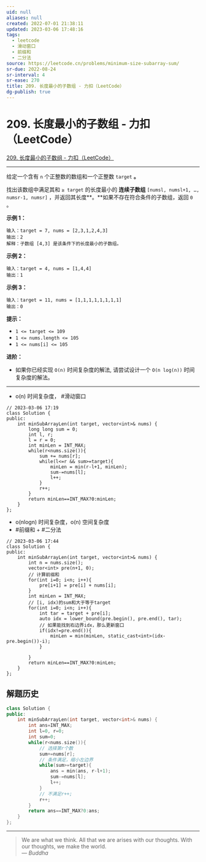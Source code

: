 ```yaml
---
uid: null
aliases: null
created: 2022-07-01 21:38:11
updated: 2023-03-06 17:48:16
tags:
  - leetcode
  - 滑动窗口
  - 前缀和
  - 二分法
source: https://leetcode.cn/problems/minimum-size-subarray-sum/
sr-due: 2022-08-24
sr-interval: 4
sr-ease: 270
title: 209. 长度最小的子数组 - 力扣（LeetCode）
dg-publish: true
---
```


# 209. 长度最小的子数组 - 力扣（LeetCode）

[209. 长度最小的子数组 - 力扣（LeetCode）](https://leetcode.cn/problems/minimum-size-subarray-sum/)

---

给定一个含有 `n` 个正整数的数组和一个正整数 `target` **。**

找出该数组中满足其和 `≥ target` 的长度最小的 **连续子数组** `[numsl, numsl+1, …, numsr-1, numsr]` ，并返回其长度**。**如果不存在符合条件的子数组，返回 `0` 。

**示例 1：**

```
输入：target = 7, nums = [2,3,1,2,4,3]
输出：2
解释：子数组 [4,3] 是该条件下的长度最小的子数组。

```

**示例 2：**

```
输入：target = 4, nums = [1,4,4]
输出：1

```

**示例 3：**

```
输入：target = 11, nums = [1,1,1,1,1,1,1,1]
输出：0

```

**提示：**

- `1 <= target <= 109`
- `1 <= nums.length <= 105`
- `1 <= nums[i] <= 105`

**进阶：**

- 如果你已经实现 `O(n)` 时间复杂度的解法, 请尝试设计一个 `O(n log(n))` 时间复杂度的解法。

---

- o(n) 时间复杂度， #滑动窗口

```
// 2023-03-06 17:19
class Solution {
public:
    int minSubArrayLen(int target, vector<int>& nums) {
        long long sum = 0;
        int l, r;
        l = r = 0;
        int minLen = INT_MAX;
        while(r<nums.size()){
            sum += nums[r];
            while(l<=r && sum>=target){
                minLen = min(r-l+1, minLen);
                sum-=nums[l];
                l++;
            }
            r++;
        }
        return minLen==INT_MAX?0:minLen;
    }
};
```

- o(nlogn) 时间复杂度，o(n) 空间复杂度
- #前缀和 + #二分法

<style> .container {font-family: sans-serif; text-align: center;} .button-wrapper button {z-index: 1;height: 40px; width: 100px; margin: 10px;padding: 5px;} .excalidraw .App-menu_top .buttonList { display: flex;} .excalidraw-wrapper { height: 800px; margin: 50px; position: relative;} :root[dir="ltr"] .excalidraw .layer-ui__wrapper .zen-mode-transition.App-menu_bottom--transition-left {transform: none;} </style><script src="https://cdn.jsdelivr.net/npm/react@17/umd/react.production.min.js"></script><script src="https://cdn.jsdelivr.net/npm/react-dom@17/umd/react-dom.production.min.js"></script><script type="text/javascript" src="https://cdn.jsdelivr.net/npm/@excalidraw/excalidraw@0/dist/excalidraw.production.min.js"></script><div id="209_长度最小的子数组_-_力扣（LeetCode）_2023-03-06_17.28.06.excalidraw.md1"></div><script>(function(){const InitialData={"type":"excalidraw","version":2,"source":"https://github.com/zsviczian/obsidian-excalidraw-plugin/releases/tag/1.8.18","elements":[{"id":"G10RpL5J3c0RGxdQn0MKJ","type":"line","x":-266.6666564941406,"y":-26.35936737060547,"width":527.3333435058594,"height":0.666656494140625,"angle":0,"strokeColor":"#000000","backgroundColor":"transparent","fillStyle":"hachure","strokeWidth":1,"strokeStyle":"solid","roughness":1,"opacity":100,"groupIds":[],"roundness":{"type":2},"seed":1025566977,"version":63,"versionNonce":1356634337,"isDeleted":false,"boundElements":null,"updated":1678094923045,"link":null,"locked":false,"points":[[0,0],[527.3333435058594,0.666656494140625]],"lastCommittedPoint":null,"startBinding":null,"endBinding":null,"startArrowhead":null,"endArrowhead":null},{"id":"U9yF3gub0YrO2MQWWBvxh","type":"line","x":-182,"y":-55.02605438232422,"width":0.666656494140625,"height":30,"angle":0,"strokeColor":"#000000","backgroundColor":"transparent","fillStyle":"hachure","strokeWidth":1,"strokeStyle":"solid","roughness":1,"opacity":100,"groupIds":[],"roundness":{"type":2},"seed":1120432417,"version":29,"versionNonce":729719215,"isDeleted":false,"boundElements":null,"updated":1678094923045,"link":null,"locked":false,"points":[[0,0],[-0.666656494140625,30]],"lastCommittedPoint":null,"startBinding":null,"endBinding":null,"startArrowhead":null,"endArrowhead":null},{"id":"kCQgAnXRMi3Nhoidqq_QY","type":"line","x":-135.33331298828125,"y":-53.692710876464844,"width":0.666656494140625,"height":24.666656494140625,"angle":0,"strokeColor":"#000000","backgroundColor":"transparent","fillStyle":"hachure","strokeWidth":1,"strokeStyle":"solid","roughness":1,"opacity":100,"groupIds":[],"roundness":{"type":2},"seed":821048161,"version":19,"versionNonce":1249432769,"isDeleted":false,"boundElements":null,"updated":1678094923045,"link":null,"locked":false,"points":[[0,0],[0.666656494140625,24.666656494140625]],"lastCommittedPoint":null,"startBinding":null,"endBinding":null,"startArrowhead":null,"endArrowhead":null},{"id":"98V-XD3LPsudsUc8mCTl3","type":"line","x":128,"y":-52.35936737060547,"width":0,"height":24,"angle":0,"strokeColor":"#000000","backgroundColor":"transparent","fillStyle":"hachure","strokeWidth":1,"strokeStyle":"solid","roughness":1,"opacity":100,"groupIds":[],"roundness":{"type":2},"seed":1625461921,"version":20,"versionNonce":1234103567,"isDeleted":false,"boundElements":null,"updated":1678094927503,"link":null,"locked":false,"points":[[0,0],[0,24]],"lastCommittedPoint":null,"startBinding":null,"endBinding":null,"startArrowhead":null,"endArrowhead":null},{"id":"ivM1cK1HMM83C6NyOuG7G","type":"line","x":90,"y":-49.02605438232422,"width":0,"height":20,"angle":0,"strokeColor":"#000000","backgroundColor":"transparent","fillStyle":"hachure","strokeWidth":1,"strokeStyle":"solid","roughness":1,"opacity":100,"groupIds":[],"roundness":{"type":2},"seed":216887137,"version":15,"versionNonce":1783084673,"isDeleted":false,"boundElements":null,"updated":1678094931987,"link":null,"locked":false,"points":[[0,0],[0,20]],"lastCommittedPoint":null,"startBinding":null,"endBinding":null,"startArrowhead":null,"endArrowhead":null},{"id":"sY-Cgs0_yYGj75fv6QA7d","type":"line","x":-256,"y":-60.35936737060547,"width":512,"height":0.666656494140625,"angle":0,"strokeColor":"#000000","backgroundColor":"transparent","fillStyle":"hachure","strokeWidth":1,"strokeStyle":"solid","roughness":1,"opacity":100,"groupIds":[],"roundness":{"type":2},"seed":135638543,"version":116,"versionNonce":2001097537,"isDeleted":false,"boundElements":null,"updated":1678094939595,"link":null,"locked":false,"points":[[0,0],[512,0.666656494140625]],"lastCommittedPoint":null,"startBinding":null,"endBinding":null,"startArrowhead":null,"endArrowhead":null},{"id":"dS3VVIRD","type":"text","x":97,"y":-9.026054382324219,"width":26.999969482421875,"height":24,"angle":0,"strokeColor":"#000000","backgroundColor":"transparent","fillStyle":"hachure","strokeWidth":1,"strokeStyle":"solid","roughness":1,"opacity":100,"groupIds":[],"roundness":null,"seed":399290081,"version":18,"versionNonce":354524879,"isDeleted":false,"boundElements":null,"updated":1678094963504,"link":null,"locked":false,"text":"idx","rawText":"idx","fontSize":20,"fontFamily":1,"textAlign":"left","verticalAlign":"top","containerId":null,"originalText":"idx"},{"id":"VpZQ15QN","type":"text","x":-161,"y":-10.359397888183594,"width":4.3799896240234375,"height":24,"angle":0,"strokeColor":"#000000","backgroundColor":"transparent","fillStyle":"hachure","strokeWidth":1,"strokeStyle":"solid","roughness":1,"opacity":100,"groupIds":[],"roundness":null,"seed":56745345,"version":12,"versionNonce":881500111,"isDeleted":false,"boundElements":null,"updated":1678094976267,"link":null,"locked":false,"text":"i","rawText":"i","fontSize":20,"fontFamily":1,"textAlign":"left","verticalAlign":"top","containerId":null,"originalText":"i"},{"id":"7nofAm3E","type":"text","x":-166.33331298828125,"y":25.640602111816406,"width":318.5998840332031,"height":48,"angle":0,"strokeColor":"#000000","backgroundColor":"transparent","fillStyle":"hachure","strokeWidth":1,"strokeStyle":"solid","roughness":1,"opacity":100,"groupIds":[],"roundness":null,"seed":1396200545,"version":87,"versionNonce":110621615,"isDeleted":false,"boundElements":null,"updated":1678095053277,"link":null,"locked":false,"text":"pre[idx]-pre[i]>=target\n即[i,idx)范围累加和大于等于target","rawText":"pre[idx]-pre[i]>=target\n即[i,idx)范围累加和大于等于target","fontSize":20,"fontFamily":1,"textAlign":"left","verticalAlign":"top","containerId":null,"originalText":"pre[idx]-pre[i]>=target\n即[i,idx)范围累加和大于等于target"},{"id":"ndyToRCB1O1bv2akePbso","type":"freedraw","x":96,"y":-55.02605438232422,"width":1.3333740234375,"height":25.333343505859375,"angle":0,"strokeColor":"#000000","backgroundColor":"transparent","fillStyle":"hachure","strokeWidth":1,"strokeStyle":"solid","roughness":1,"opacity":100,"groupIds":[],"roundness":null,"seed":144772673,"version":23,"versionNonce":1438421967,"isDeleted":true,"boundElements":null,"updated":1678094923045,"link":null,"locked":false,"points":[[0,0],[0.66668701171875,0],[1.3333740234375,0.66668701171875],[1.3333740234375,1.333343505859375],[1.3333740234375,2.66668701171875],[1.3333740234375,5.333343505859375],[1.3333740234375,6.66668701171875],[1.3333740234375,9.333343505859375],[1.3333740234375,11.333343505859375],[1.3333740234375,14],[1.3333740234375,15.333343505859375],[1.3333740234375,16.66668701171875],[1.3333740234375,18],[1.3333740234375,19.333343505859375],[1.3333740234375,20.66668701171875],[1.3333740234375,21.333343505859375],[1.3333740234375,22.66668701171875],[1.3333740234375,23.333343505859375],[1.3333740234375,24],[1.3333740234375,25.333343505859375],[1.3333740234375,25.333343505859375]],"pressures":[],"simulatePressure":true,"lastCommittedPoint":[1.3333740234375,25.333343505859375]},{"id":"QM46lMnQ","type":"text","x":108.66668701171875,"y":-81.02605438232422,"width":10,"height":24,"angle":0,"strokeColor":"#000000","backgroundColor":"transparent","fillStyle":"hachure","strokeWidth":1,"strokeStyle":"solid","roughness":1,"opacity":100,"groupIds":[],"roundness":null,"seed":1164721487,"version":2,"versionNonce":1148994337,"isDeleted":true,"boundElements":null,"updated":1678094953776,"link":null,"locked":false,"text":"","rawText":"","fontSize":20,"fontFamily":1,"textAlign":"left","verticalAlign":"top","containerId":null,"originalText":""}],"appState":{"theme":"light","viewBackgroundColor":"#ffffff","currentItemStrokeColor":"#000000","currentItemBackgroundColor":"transparent","currentItemFillStyle":"hachure","currentItemStrokeWidth":1,"currentItemStrokeStyle":"solid","currentItemRoughness":1,"currentItemOpacity":100,"currentItemFontFamily":1,"currentItemFontSize":20,"currentItemTextAlign":"left","currentItemStartArrowhead":null,"currentItemEndArrowhead":"arrow","scrollX":511,"scrollY":360.9739685058594,"zoom":{"value":1},"currentItemRoundness":"round","gridSize":null,"colorPalette":{},"currentStrokeOptions":null,"previousGridSize":null},"files":{}};InitialData.scrollToContent=true;App=()=>{const e=React.useRef(null),t=React.useRef(null),[n,i]=React.useState({width:void 0,height:void 0});return React.useEffect(()=>{i({width:t.current.getBoundingClientRect().width,height:t.current.getBoundingClientRect().height});const e=()=>{i({width:t.current.getBoundingClientRect().width,height:t.current.getBoundingClientRect().height})};return window.addEventListener("resize",e),()=>window.removeEventListener("resize",e)},[t]),React.createElement(React.Fragment,null,React.createElement("div",{className:"excalidraw-wrapper",ref:t},React.createElement(ExcalidrawLib.Excalidraw,{ref:e,width:n.width,height:n.height,initialData:InitialData,viewModeEnabled:!0,zenModeEnabled:!0,gridModeEnabled:!1})))},excalidrawWrapper=document.getElementById("209_长度最小的子数组_-_力扣（LeetCode）_2023-03-06_17.28.06.excalidraw.md1");ReactDOM.render(React.createElement(App),excalidrawWrapper);})();</script>

```
// 2023-03-06 17:44
class Solution {
public:
    int minSubArrayLen(int target, vector<int>& nums) {
        int n = nums.size();
        vector<int> pre(n+1, 0);
        // 计算前缀和
        for(int i=0; i<n; i++){
            pre[i+1] = pre[i] + nums[i];
        }
        int minLen = INT_MAX;
        // [i, idx)的sum和大于等于target
        for(int i=0; i<n; i++){
            int tar = target + pre[i];
            auto idx = lower_bound(pre.begin(), pre.end(), tar);
            // 如果能找到右边界idx，那么更新窗口
            if(idx!=pre.end()){
                minLen = min(minLen, static_cast<int>(idx-pre.begin())-i);
            }
            
        }
        return minLen==INT_MAX?0:minLen;
    }
};
```

## 解题历史

```cpp
class Solution {
public:
    int minSubArrayLen(int target, vector<int>& nums) {
        int ans=INT_MAX;
        int l=0, r=0;
        int sum=0;
        while(r<nums.size()){
            // 选择第r个数
            sum+=nums[r];
            // 条件满足，缩小左边界
            while(sum>=target){
                ans = min(ans, r-l+1);
                sum-=nums[l];
                l++;
            }
            // 不满足r++;
            r++;
        }
        return ans==INT_MAX?0:ans;
    }
};

```

---
> We are what we think. All that we are arises with our thoughts. With our thoughts, we make the world.  
> — <cite>Buddha</cite>
